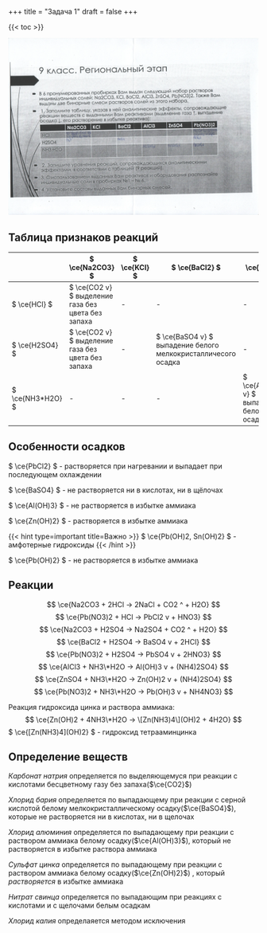 +++
title = "Задача 1"
draft = false
+++

{{< toc >}}

![](task1.webp)

## Таблица признаков реакций

|                   | $ \ce{Na2CO3} $ | $ \ce{KCl} $ | $ \ce{BaCl2} $ | $ \ce{AlCl3} $ | $ \ce{ZnSO4} $ | $ \ce{Pb(NO3)2} $ |
| ----------------- | --------------- | ------------ | -------------- | -------------- | -------------- | ----------------- |
| $ \ce{HCl} $      | $ \ce{CO2 v} $ выделение газа без цвета без запаха | - | - | - | - | $ \ce{PbCl2 v} $ выпадение белого осадка |
| $ \ce{H2SO4} $    | $ \ce{CO2 v} $ выделение газа без цвета без запаха | - | $ \ce{BaSO4 v} $ выпадение белого мелкокристалличесого осадка | - | - | $ \ce{PbSO4 v} $ выпадение белого осадка |
| $ \ce{NH3\*H2O} $ | - | - | - | $ \ce{Al(OH)3 v} $ выпадение белого осадка | $ \ce{Zn(OH)2 v} $ выпадение белого осадка | $ \ce{Pb(OH)2 v} $ выпадение белого осадка |


## Особенности осадков

$ \ce{PbCl2} $ - растворяется при нагревании и выпадает при последующем охлаждении

$ \ce{BaSO4} $ - не растворяется ни в кислотах, ни в щёлочах

$ \ce{Al(OH)3} $ - не растворяется в избытке аммиака

$ \ce{Zn(OH)2} $ - растворяется в избытке аммиака

{{< hint type=important title=Важно >}}
$ \ce{Pb(OH)2, Sn(OH)2} $ - амфотерные гидроксиды
{{< /hint >}}

$ \ce{Pb(OH)2} $ - не растворяется в избытке аммиака


## Реакции
$$ \ce{Na2CO3 + 2HCl -> 2NaCl + CO2 ^ + H2O} $$
$$ \ce{Pb(NO3)2 + HCl -> PbCl2 v + HNO3} $$
$$ \ce{Na2CO3 + H2SO4 -> Na2SO4 + CO2 ^ + H2O} $$
$$ \ce{BaCl2 + H2SO4 -> BaSO4 v + 2HCl} $$
$$ \ce{Pb(NO3)2 + H2SO4 -> PbSO4 v + 2HNO3} $$
$$ \ce{AlCl3 + NH3\*H2O -> Al(OH)3 v + (NH4)2SO4} $$
$$ \ce{ZnSO4 + NH3\*H2O -> Zn(OH)2 v + (NH4)2SO4} $$
$$ \ce{Pb(NO3)2 + NH3\*H2O -> Pb(OH)3 v + NH4NO3} $$

Реакция гидроксида цинка и раствора аммиака:
$$ \ce{Zn(OH)2 + 4NH3\*H2O -> \[Zn(NH3)4\](OH)2 + 4H2O} $$
$ \ce{\[Zn(NH3)4\](OH)2} $ - гидроксид тетрааминцинка


## Определение веществ
*Карбонат натрия* определяется по выделяющемуся при реакции с кислотами бесцветному газу без запаха($\ce{CO2}$)

*Хлорид бария* определяется по выпадающему при реакции с серной кислотой белому мелкокристаллическому осадку($\ce{BaSO4}$), которые не растворяется ни в кислотах, ни в щелочах

*Хлорид алюминия* определяется по выпадающему при реакции с раствором аммиака белому осадку($\ce{Al(OH)3}$), который не растворяется в избытке раствора аммиака

*Сульфат цинка* определяется по выпадающему при реакции с раствором аммиака белому осадку($\ce{Zn(OH)2}$)
, который *растворяется* в избытке аммиака

*Нитрат свинца* определяется по выпадающим при реакциях с кислотами и с щелочами белым осадкам

*Хлорид калия* определаяется методом исключения

